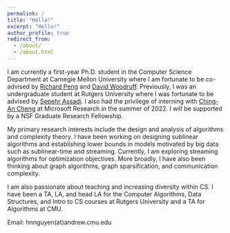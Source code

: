 ```yaml
---
permalink: /
title: "Hello!"
excerpt: "Hello!"
author_profile: true
redirect_from: 
  - /about/
  - /about.html
---
```

I am currently a first-year Ph.D. student in the Computer Science Department at Carnegie Mellon University where I am fortunate to be co-advised by [Richard Peng](https://www.cs.cmu.edu/~yangp/) and [David Woodruff](http://www.cs.cmu.edu/~dwoodruf/). Previously, I was an undergraduate student at Rutgers University where I was fortunate to be advised by [Sepehr Assadi](https://sepehr.assadi.info/). I also had the privilege of interning with [Ching-An Cheng](https://www.chinganc.com/) at Microsoft Research in the summer of 2022. I will be supported by a NSF Graduate Research Fellowship. 

My primary research interests include the design and analysis of algorithms and complexity theory. I have been working on designing sublinear algorithms and establishing lower bounds in models motivated by big data such as sublinear-time and streaming. Currently, I am exploring streaming algorithms for optimization objectives. More broadly, I have also been thinking about graph algorithms, graph sparsification, and communication complexity.

I am also passionate about teaching and increasing diversity within CS. I have been a TA, LA, and head LA for the Computer Algorithms, Data Structures, and Intro to CS courses at Rutgers University and a TA for Algorithms at CMU. 

Email: hnnguyen(at)andrew.cmu.edu